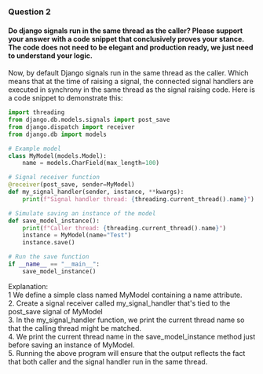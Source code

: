 ### Question 2
####  Do django signals run in the same thread as the caller? Please support your answer with a code snippet that conclusively proves your stance. The code does not need to be elegant and production ready, we just need to understand your logic.

Now, by default Django signals run in the same thread as the caller. Which means that at the time of raising a signal, the connected signal handlers are executed in synchrony in the same thread as the signal raising code.
Here is a code snippet to demonstrate this:
``` Python
import threading
from django.db.models.signals import post_save
from django.dispatch import receiver
from django.db import models

# Example model
class MyModel(models.Model):
    name = models.CharField(max_length=100)

# Signal receiver function
@receiver(post_save, sender=MyModel)
def my_signal_handler(sender, instance, **kwargs):
    print(f"Signal handler thread: {threading.current_thread().name}")

# Simulate saving an instance of the model
def save_model_instance():
    print(f"Caller thread: {threading.current_thread().name}")
    instance = MyModel(name="Test")
    instance.save()

# Run the save function
if __name__ == "__main__":
    save_model_instance()

```
Explanation:<br>
1 We define a simple class named MyModel containing a name attribute.<br>
2. Create a signal receiver called my_signal_handler that's tied to the post_save signal of MyModel<br>
3. In the my_signal_handler function, we print the current thread name so that the calling thread might be matched.<br>
4. We print the current thread name in the save_model_instance method just before saving an instance of MyModel.<br>
5. Running the above program will ensure that the output reflects the fact that both caller and the signal handler run in the same thread.<br>
